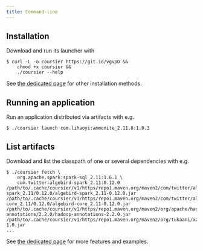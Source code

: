 ```yaml
---
title: Command-line
---
```


## Installation

Download and run its launcher with
```
$ curl -L -o coursier https://git.io/vgvpD &&
    chmod +x coursier &&
    ./coursier --help
```

See [the dedicated page](cli-intro.md) for other installation methods.

## Running an application

Run an application distributed via artifacts with e.g.
```
$ ./coursier launch com.lihaoyi:ammonite_2.11.8:1.0.3
```

## List artifacts

Download and list the classpath of one or several dependencies with e.g.
```
$ ./coursier fetch \
    org.apache.spark:spark-sql_2.11:1.6.1 \
    com.twitter:algebird-spark_2.11:0.12.0
/path/to/.cache/coursier/v1/https/repo1.maven.org/maven2/com/twitter/algebird-spark_2.11/0.12.0/algebird-spark_2.11-0.12.0.jar
/path/to/.cache/coursier/v1/https/repo1.maven.org/maven2/com/twitter/algebird-core_2.11/0.12.0/algebird-core_2.11-0.12.0.jar
/path/to/.cache/coursier/v1/https/repo1.maven.org/maven2/org/apache/hadoop/hadoop-annotations/2.2.0/hadoop-annotations-2.2.0.jar
/path/to/.cache/coursier/v1/https/repo1.maven.org/maven2/org/tukaani/xz/1.0/xz-1.0.jar
...
```

See [the dedicated page](cli-intro.md) for more features and examples.
